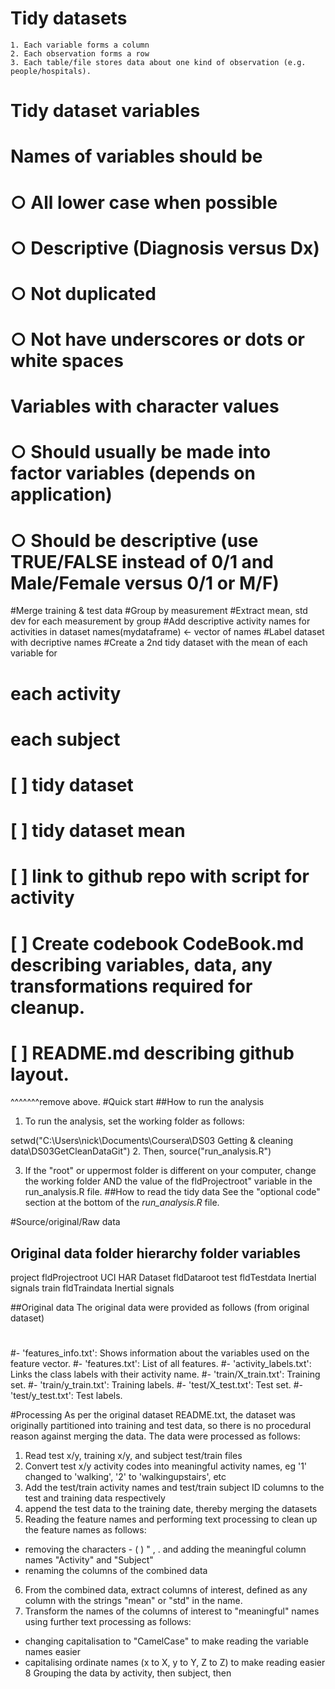 # Tidy datasets
	1. Each variable forms a column 
	2. Each observation forms a row
	3. Each table/file stores data about one kind of observation (e.g. people/hospitals). 
# Tidy dataset variables
#	Names of variables should be 
#	○ All lower case when possible 
#	○ Descriptive (Diagnosis versus Dx) 
#	○ Not duplicated 
#	○ Not have underscores or dots or white spaces 
# Variables with character values 
#   ○ Should usually be made into factor variables (depends on application) 
#	○ Should be descriptive (use TRUE/FALSE instead of 0/1 and Male/Female versus 0/1 or M/F) 


#Merge training & test data
#Group by measurement
#Extract mean, std dev for each measurement by group
#Add descriptive activity names for activities in dataset      names(mydataframe) <- vector of names 
#Label dataset with decriptive names
#Create a 2nd tidy dataset with the mean of each variable for 
#  each activity
#  each subject


# [ ] tidy dataset
# [ ] tidy dataset mean
# [ ] link to github repo with script for activity
# [ ] Create codebook CodeBook.md describing variables, data, any transformations required for cleanup.
# [ ] README.md describing github layout.
^^^^^^^remove above.
#Quick start
##How to run the analysis
1. To run the analysis, set the working folder as follows:

setwd("C:\\Users\\nick\\Documents\\Coursera\\DS03 Getting & cleaning data\\DS03GetCleanDataGit")
2. Then, source("run_analysis.R")

3. If the "root" or uppermost folder is different on your computer, change the working folder AND the value of the fldProjectroot"
variable in the run_analysis.R file.
##How to read the tidy data
See the "optional code" section at the bottom of the *run_analysis.R* file.

#Source/original/Raw data
## Original data folder hierarchy	folder variables
project								fldProjectroot
 UCI HAR Dataset					fldDataroot
    test							fldTestdata
       Inertial signals
    train							fldTraindata
       Inertial signals
	   
 
##Original data 
The original data were provided as follows (from original dataset)
#
#- 'features_info.txt': Shows information about the variables used on the feature vector.
#- 'features.txt': List of all features.
#- 'activity_labels.txt': Links the class labels with their activity name.
#- 'train/X_train.txt': Training set.
#- 'train/y_train.txt': Training labels.
#- 'test/X_test.txt': Test set.
#- 'test/y_test.txt': Test labels.

#Processing
As per the original dataset README.txt, the dataset was originally partitioned into training and test data, so there is
no procedural reason against merging the data. The data were processed as follows:
1. Read test x/y, training x/y, and subject test/train files
2. Convert test x/y activity codes into meaningful activity names, eg '1' changed to 'walking', '2' to 'walkingupstairs', etc
3. Add the test/train activity names and test/train subject ID columns to the test and training data respectively
4. append the test data to the training date, thereby merging the datasets
5. Reading the feature names and performing text processing to clean up the feature names as follows:
  * removing the characters - ( ) " , . and adding the meaningful column names "Activity" and "Subject"
  * renaming the columns of the combined data
6. From the combined data, extract columns of interest, defined as any column with the strings "mean" or "std" in the name.
7. Transform the names of the columns of interest to "meaningful" names using further text processing as follows:
  * changing capitalisation to "CamelCase" to make reading the variable names easier
  * capitalising ordinate names (x to X, y to Y, Z to Z) to make reading easier
8 Grouping the data by activity, then subject, then 
